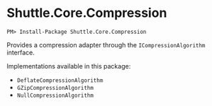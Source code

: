 # Shuttle.Core.Compression

```
PM> Install-Package Shuttle.Core.Compression
```

Provides a compression adapter through the `ICompressionAlgorithm` interface.

Implementations available in this package:

- `DeflateCompressionAlgorithm`
- `GZipCompressionAlgorithm`
- `NullCompressionAlgorithm`

